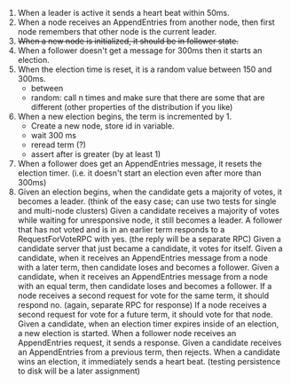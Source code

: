 1) When a leader is active it sends a heart beat within 50ms.
2) When a node receives an AppendEntries from another node, then first node remembers that other node is the current leader.
3) ~~When a new node is initialized, it should be in follower state.~~
4) When a follower doesn't get a message for 300ms then it starts an election.
5) When the election time is reset, it is a random value between 150 and 300ms.
    - between
    - random: call n times and make sure that there are some that are different (other properties of the distribution if you like)
6) When a new election begins, the term is incremented by 1.
    - Create a new node, store id in variable.
    - wait 300 ms
    - reread term (?)
    - assert after is greater (by at least 1)
7) When a follower does get an AppendEntries message, it resets the election timer. (i.e. it doesn't start an election even after more than 300ms)
8) Given an election begins, when the candidate gets a majority of votes, it becomes a leader. (think of the easy case; can use two tests for single and multi-node clusters)
Given a candidate receives a majority of votes while waiting for unresponsive node, it still becomes a leader.
A follower that has not voted and is in an earlier term responds to a RequestForVoteRPC with yes. (the reply will be a separate RPC)
Given a candidate server that just became a candidate, it votes for itself.
Given a candidate, when it receives an AppendEntries message from a node with a later term, then candidate loses and becomes a follower.
Given a candidate, when it receives an AppendEntries message from a node with an equal term, then candidate loses and becomes a follower.
If a node receives a second request for vote for the same term, it should respond no. (again, separate RPC for response)
If a node receives a second request for vote for a future term, it should vote for that node.
Given a candidate, when an election timer expires inside of an election, a new election is started.
When a follower node receives an AppendEntries request, it sends a response.
Given a candidate receives an AppendEntries from a previous term, then rejects.
When a candidate wins an election, it immediately sends a heart beat.
(testing persistence to disk will be a later assignment)
